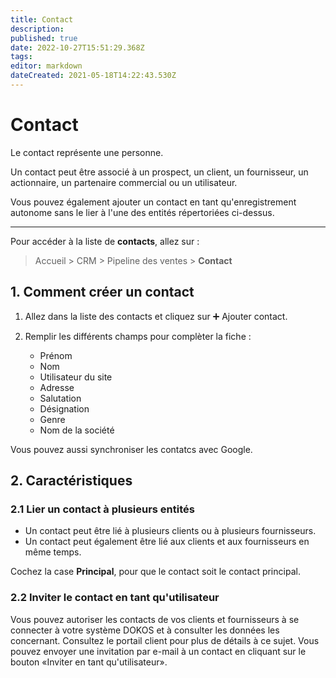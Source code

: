 ```yaml
---
title: Contact
description: 
published: true
date: 2022-10-27T15:51:29.368Z
tags: 
editor: markdown
dateCreated: 2021-05-18T14:22:43.530Z
---
```


# Contact
Le contact représente une personne.

Un contact peut être associé à un prospect, un client, un fournisseur, un actionnaire, un partenaire commercial ou un utilisateur.

Vous pouvez également ajouter un contact en tant qu'enregistrement autonome sans le lier à l'une des entités répertoriées ci-dessus.

---

Pour accéder à la liste de **contacts**, allez sur :

> Accueil > CRM > Pipeline des ventes > **Contact**

## 1. Comment créer un contact

1. Allez dans la liste des contacts et cliquez sur :heavy_plus_sign: Ajouter contact.

2. Remplir les différents champs pour complèter la fiche : 

	- Prénom
	- Nom
	- Utilisateur du site
	- Adresse
	- Salutation
	- Désignation
	- Genre
	- Nom de la société

Vous pouvez aussi synchroniser les contatcs avec Google.

## 2. Caractéristiques

### 2.1 Lier un contact à plusieurs entités

- Un contact peut être lié à plusieurs clients ou à plusieurs fournisseurs.
- Un contact peut également être lié aux clients et aux fournisseurs en même temps.

Cochez la case **Principal**, pour que le contact soit le contact principal.

### 2.2 Inviter le contact en tant qu'utilisateur

Vous pouvez autoriser les contacts de vos clients et fournisseurs à se connecter à votre système DOKOS et à consulter les données les concernant. Consultez le portail client pour plus de détails à ce sujet. Vous pouvez envoyer une invitation par e-mail à un contact en cliquant sur le bouton «Inviter en tant qu'utilisateur».
